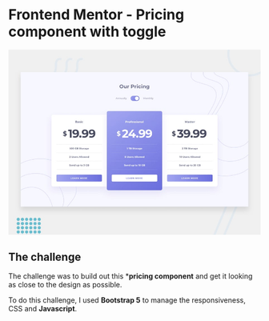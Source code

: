 # Frontend Mentor - Pricing component with toggle

![Design preview for the Pricing component with toggle coding challenge](./design/desktop-preview.jpg)

## The challenge

The challenge was to build out this ***pricing component** and get it looking as close to the design as possible.

To do this challenge, I used **Bootstrap 5** to manage the responsiveness, CSS and **Javascript**.


